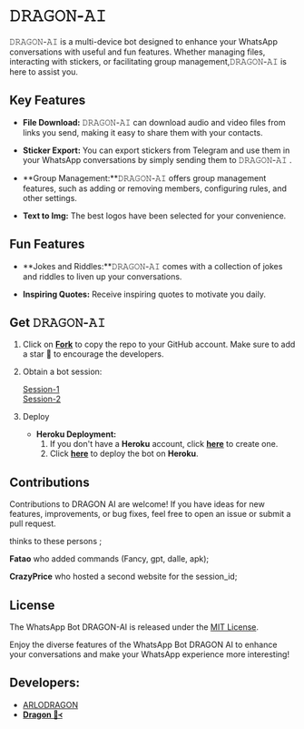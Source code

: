# 𝙳𝚁𝙰𝙶𝙾𝙽-𝙰𝙸



𝙳𝚁𝙰𝙶𝙾𝙽-𝙰𝙸 is a multi-device bot designed to enhance your WhatsApp conversations with useful and fun features. Whether managing files, interacting with stickers, or facilitating group management,𝙳𝚁𝙰𝙶𝙾𝙽-𝙰𝙸
  is here to assist you.

## Key Features

- **File Download:** 𝙳𝚁𝙰𝙶𝙾𝙽-𝙰𝙸
 can download audio and video files from links you send, making it easy to share them with your contacts.

- **Sticker Export:** You can export stickers from Telegram and use them in your WhatsApp conversations by simply sending them to 𝙳𝚁𝙰𝙶𝙾𝙽-𝙰𝙸
 .

- **Group Management:**𝙳𝚁𝙰𝙶𝙾𝙽-𝙰𝙸
  offers group management features, such as adding or removing members, configuring rules, and other settings.

- **Text to Img:** The best logos have been selected for your convenience.

## Fun Features

- **Jokes and Riddles:**𝙳𝚁𝙰𝙶𝙾𝙽-𝙰𝙸
  comes with a collection of jokes and riddles to liven up your conversations.

- **Inspiring Quotes:** Receive inspiring quotes to motivate you daily.

## Get 𝙳𝚁𝙰𝙶𝙾𝙽-𝙰𝙸


1. Click on **[Fork](https://github.com/Kingdragony/Arlo-dragon)** to copy the repo to your GitHub account. Make sure to add a star 🌟 to encourage the developers.

2. Obtain a bot session: 

   [Session-1](https://zkscan.onrender.com)  <br>
   [Session-2](https://zokouscan.onrender.com) <br>


3. Deploy
   - **Heroku Deployment:**
     1. If you don't have a **Heroku** account, click [**here**](https://id.heroku.com/login) to create one.
     2. Click [**here**](https://dashboard.heroku.com/new?template=https://github.com/Kingdragony/Arlo-dragon) to deploy the bot on **Heroku**.

## Contributions

Contributions to DRAGON AI are welcome! If you have ideas for new features, improvements, or bug fixes, feel free to open an issue or submit a pull request. <br>

   thinks to these persons ;

   **Fatao** who added commands (Fancy, gpt, dalle, apk); <br>

   **CrazyPrice** who hosted a second website for the session_id;

## License

The WhatsApp Bot DRAGON-AI is released under the [MIT License](https://opensource.org/licenses/MIT).

Enjoy the diverse features of the WhatsApp Bot DRAGON AI to enhance your conversations and make your WhatsApp experience more interesting!

## Developers:

- [ARLODRAGON](https://github.com/kingdragony/Arlo-dragon/)
- [**Dragon 🐉᚜**](https://github.com/kingdragony)

